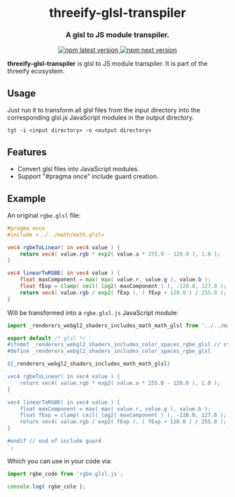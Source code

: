 <h1 align="center" style="border-bottom: none;">threeify-glsl-transpiler</h1>
<h3 align="center">A glsl to JS module transpiler.</h3>
<p align="center">
  <a href="https://www.npmjs.com/package/threeify-glsl-transpiler">
    <img alt="npm latest version" src="https://img.shields.io/npm/v/threeify-glsl-transpiler/latest.svg">
  </a>
  <a href="https://www.npmjs.com/package/threeify">
    <img alt="npm next version" src="https://img.shields.io/npm/v/threeify-glsl-transpiler/next.svg">
  </a>
</p>

**threeify-glsl-transpiler** is glsl to JS module transpiler.  It is part of the threeify ecosystem.

## Usage

Just run it to transform all glsl files from the input directory into the corresponding
glsl.js JavaScript modules in the output directory.

```
tgt -i <input directory> -o <output directory>
```

## Features

* Convert glsl files into JavaScript modules.
* Support "#pragma once" include guard creation.

## Example

An original ```rgbe.glsl``` file:

```glsl
#pragma once
#include <../../math/math.glsl>

vec4 rgbeToLinear( in vec4 value ) {
	return vec4( value.rgb * exp2( value.a * 255.0 - 128.0 ), 1.0 );
}

vec4 linearToRGBE( in vec4 value ) {
	float maxComponent = max( max( value.r, value.g ), value.b );
	float fExp = clamp( ceil( log2( maxComponent ) ), -128.0, 127.0 );
	return vec4( value.rgb / exp2( fExp ), ( fExp + 128.0 ) / 255.0 );
}
```

Will be transformed into a ```rgbe.glsl.js``` JavaScript module:

```javascript
import _renderers_webgl2_shaders_includes_math_math_glsl from '../../math/math.glsl.js'

export default /* glsl */ `
#ifndef _renderers_webgl2_shaders_includes_color_spaces_rgbe_glsl // start of include guard
#define _renderers_webgl2_shaders_includes_color_spaces_rgbe_glsl

${_renderers_webgl2_shaders_includes_math_math_glsl}

vec4 rgbeToLinear( in vec4 value ) {
	return vec4( value.rgb * exp2( value.a * 255.0 - 128.0 ), 1.0 );
}

vec4 linearToRGBE( in vec4 value ) {
	float maxComponent = max( max( value.r, value.g ), value.b );
	float fExp = clamp( ceil( log2( maxComponent ) ), -128.0, 127.0 );
	return vec4( value.rgb / exp2( fExp ), ( fExp + 128.0 ) / 255.0 );
}

#endif // end of include guard
`;
```

Which you can use in your code via:

```javascript
import rgbe_code from 'rgbe.glsl.js';

console.log( rgbe_cole );
```
